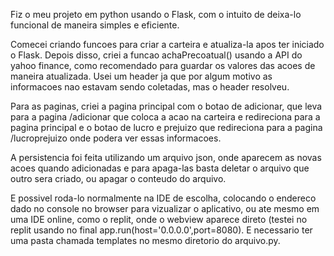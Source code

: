 Fiz o meu projeto em python usando o Flask, com o intuito de deixa-lo funcional de maneira simples e eficiente.

Comecei criando funcoes para criar a carteira e atualiza-la apos ter iniciado o Flask. Depois disso, criei a funcao achaPrecoatual() usando a API do yahoo finance, como recomendado para guardar os valores das acoes de maneira atualizada. Usei um header ja que por algum motivo as informacoes nao estavam sendo coletadas, mas o header resolveu.

Para as paginas, criei a pagina principal com o botao de adicionar, que leva para a pagina /adicionar que coloca a acao na carteira e redireciona para a pagina principal e o botao de lucro e prejuizo que redireciona para a pagina /lucroprejuizo onde podera ver essas informacoes.

A persistencia foi feita utilizando um arquivo json, onde aparecem as novas acoes quando adicionadas e para apaga-las basta deletar o arquivo que outro sera criado, ou apagar o conteudo do arquivo.

E possivel roda-lo normalmente na IDE de escolha, colocando o endereco dado no console no browser para vizualizar o aplicativo, ou ate mesmo em uma IDE online, como o replit, onde o webview aparece direto (testei no replit usando no final app.run(host='0.0.0.0',port=8080). E necessario ter uma pasta chamada templates no mesmo diretorio do arquivo.py. 
